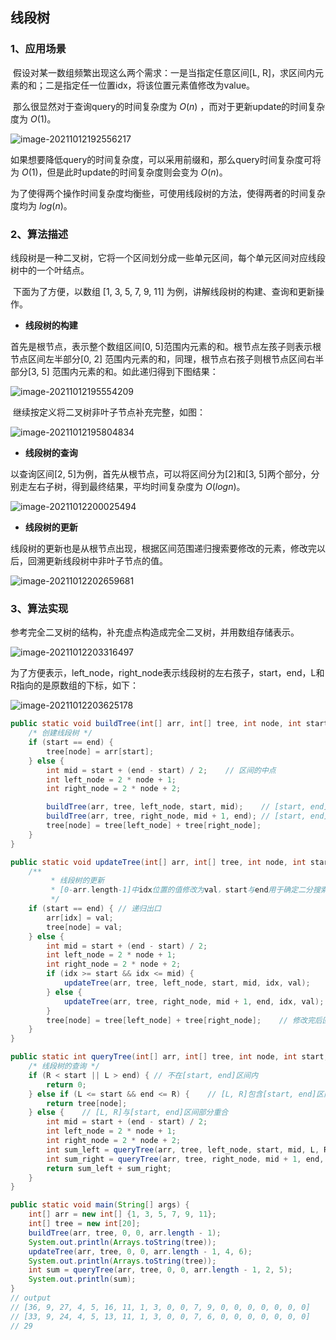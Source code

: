 ## 线段树

### 1、应用场景

​	假设对某一数组频繁出现这么两个需求：一是当指定任意区间[L, R]，求区间内元素的和；二是指定任一位置idx，将该位置元素值修改为value。

​	那么很显然对于查询query的时间复杂度为 $O(n)$ ，而对于更新update的时间复杂度为 $O(1)$。

![image-20211012192556217](pics\image-20211012192556217.png)

​	如果想要降低query的时间复杂度，可以采用前缀和，那么query时间复杂度可将为 $O(1)$，但是此时update的时间复杂度则会变为 $O(n)$。

​	为了使得两个操作时间复杂度均衡些，可使用线段树的方法，使得两者的时间复杂度均为 $log(n)$。

### 2、算法描述

​	线段树是一种二叉树，它将一个区间划分成一些单元区间，每个单元区间对应线段树中的一个叶结点。

​	下面为了方便，以数组 [1, 3, 5, 7, 9, 11] 为例，讲解线段树的构建、查询和更新操作。

- **线段树的构建**

 首先是根节点，表示整个数组区间[0, 5]范围内元素的和。根节点左孩子则表示根节点区间左半部分[0, 2] 范围内元素的和，同理，根节点右孩子则根节点区间右半部分[3, 5] 范围内元素的和。如此递归得到下图结果：

![image-20211012195554209](pics\image-20211012195554209.png)

​	继续按定义将二叉树非叶子节点补充完整，如图：

![image-20211012195804834](C:\Users\Lenovo\AppData\Roaming\Typora\typora-user-images\image-20211012195804834.png)



- **线段树的查询**

 以查询区间[2, 5]为例，首先从根节点，可以将区间分为[2]和[3, 5]两个部分，分别走左右子树，得到最终结果，平均时间复杂度为 $O(logn)$。

![image-20211012200025494](pics\image-20211012200025494.png)



- **线段树的更新**

 线段树的更新也是从根节点出现，根据区间范围递归搜索要修改的元素，修改完以后，回溯更新线段树中非叶子节点的值。

![image-20211012202659681](pics\image-20211012202659681.png)



### 3、算法实现

​	参考完全二叉树的结构，补充虚点构造成完全二叉树，并用数组存储表示。

![image-20211012203316497](pics\image-20211012203316497.png)

​	为了方便表示，left_node，right_node表示线段树的左右孩子，start，end，L和R指向的是原数组的下标，如下：

![image-20211012203625178](pics\image-20211012203625178.png)



```java
public static void buildTree(int[] arr, int[] tree, int node, int start, int end) {
    /* 创建线段树 */
    if (start == end) {
        tree[node] = arr[start];
    } else {
        int mid = start + (end - start) / 2;    // 区间的中点
        int left_node = 2 * node + 1;
        int right_node = 2 * node + 2;

        buildTree(arr, tree, left_node, start, mid);    // [start, end]区间左半部分为左子树
        buildTree(arr, tree, right_node, mid + 1, end); // [start, end]区间右半部分为右子树
        tree[node] = tree[left_node] + tree[right_node];
    }
}

public static void updateTree(int[] arr, int[] tree, int node, int start, int end, int idx, int val) {
    /**
         * 线段树的更新
         * [0-arr.length-1]中idx位置的值修改为val，start与end用于确定二分搜索idx的位置
         */
    if (start == end) { // 递归出口
        arr[idx] = val;
        tree[node] = val;
    } else {
        int mid = start + (end - start) / 2;
        int left_node = 2 * node + 1;
        int right_node = 2 * node + 2;
        if (idx >= start && idx <= mid) {
            updateTree(arr, tree, left_node, start, mid, idx, val);
        } else {
            updateTree(arr, tree, right_node, mid + 1, end, idx, val);
        }
        tree[node] = tree[left_node] + tree[right_node];    // 修改完后回溯更新路径上的节点值
    }
}

public static int queryTree(int[] arr, int[] tree, int node, int start, int end, int L, int R) {
    /* 线段树的查询 */
    if (R < start || L > end) { // 不在[start, end]区间内
        return 0;
    } else if (L <= start && end <= R) {    // [L, R]包含[start, end]区间
        return tree[node];
    } else {    // [L, R]与[start, end]区间部分重合
        int mid = start + (end - start) / 2;
        int left_node = 2 * node + 1;
        int right_node = 2 * node + 2;
        int sum_left = queryTree(arr, tree, left_node, start, mid, L, R);
        int sum_right = queryTree(arr, tree, right_node, mid + 1, end, L, R);
        return sum_left + sum_right;
    }
}

public static void main(String[] args) {
    int[] arr = new int[] {1, 3, 5, 7, 9, 11};
    int[] tree = new int[20];
    buildTree(arr, tree, 0, 0, arr.length - 1);
    System.out.println(Arrays.toString(tree));
    updateTree(arr, tree, 0, 0, arr.length - 1, 4, 6);
    System.out.println(Arrays.toString(tree));
    int sum = queryTree(arr, tree, 0, 0, arr.length - 1, 2, 5);
    System.out.println(sum);
}
// output
// [36, 9, 27, 4, 5, 16, 11, 1, 3, 0, 0, 7, 9, 0, 0, 0, 0, 0, 0, 0]
// [33, 9, 24, 4, 5, 13, 11, 1, 3, 0, 0, 7, 6, 0, 0, 0, 0, 0, 0, 0]
// 29
```

